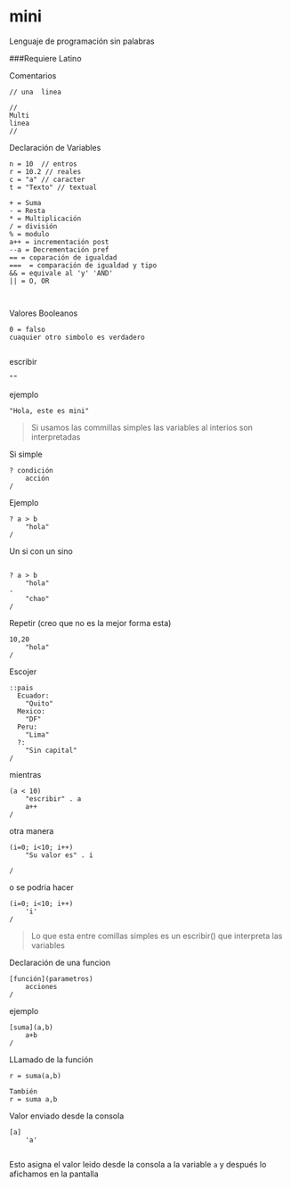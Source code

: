 # mini
Lenguaje de programación sin palabras

###Requiere Latino

Comentarios
```
// una  linea

//
Multi 
linea
//
```
Declaración de Variables
```
n = 10  // entros
r = 10.2 // reales
c = "a" // caracter
t = "Texto" // textual 
```

```
+ = Suma
- = Resta
* = Multiplicación
/ = división
% = modulo
a++ = incrementación post
--a = Decrementación pref
== = coparación de igualdad
===  = comparación de igualdad y tipo
&& = equivale al 'y' 'AND'
|| = O, OR 

 
```
Valores Booleanos
```
0 = falso
cuaquier otro simbolo es verdadero

```

```
```

escribir
```
"" 
```

ejemplo 
```
"Hola, este es mini"

```
> Si usamos las commillas simples las variables al interios son interpretadas 


Si simple
```
? condición
	acción
/ 
```
Ejemplo
```
? a > b 
	"hola"
/
```


Un si con un sino 

```

? a > b 
	"hola"
-
	"chao"
/
```
Repetir (creo que no es la mejor forma esta)

```
10,20
	"hola"
/
```

Escojer
```
::pais
  Ecuador:
	"Quito"
  Mexico:
	"DF"
  Peru:
  	"Lima"
  ?:
	"Sin capital"	
/
```
mientras

```
(a < 10)
	"escribir" . a
	a++
/
```
otra manera 
```
(i=0; i<10; i++)
	"Su valor es" . i
	
/

```
o se podria hacer 
```
(i=0; i<10; i++)
	'i'	
/
```
>Lo que esta entre comillas simples es un escribir() que interpreta las variables




Declaración de una funcion

```
[función](parametros)
	acciones
/

```

ejemplo 
```
[suma](a,b)
	a+b
/
```
LLamado de la función 
```
r = suma(a,b)

También
r = suma a,b

```

Valor enviado desde la consola
```
[a]
	'a'
	
```
Esto asigna el valor leido desde la consola a la variable ```a``` y después lo afichamos en la pantalla	




















	
